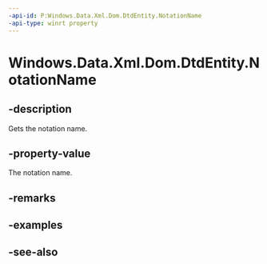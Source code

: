 ----api-id: P:Windows.Data.Xml.Dom.DtdEntity.NotationName
-api-type: winrt property
---<!-- Property syntaxpublic object NotationName { get; }--># Windows.Data.Xml.Dom.DtdEntity.NotationName## -descriptionGets the notation name.## -property-valueThe notation name.## -remarks## -examples## -see-also
